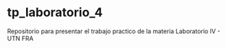 # tp_laboratorio_4
Repositorio para presentar el trabajo practico de la materia Laboratorio IV - UTN FRA
